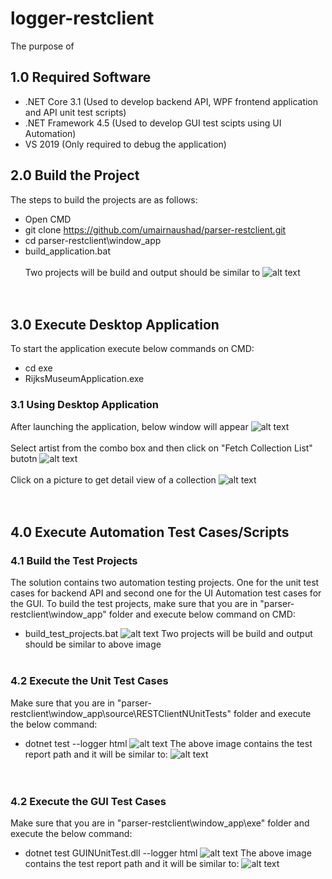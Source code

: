 # logger-restclient
The purpose of 

## 1.0 Required Software
- .NET Core 3.1       (Used to develop backend API, WPF frontend application and API unit test scripts)
- .NET Framework 4.5  (Used to develop GUI test scipts using UI Automation)
- VS 2019             (Only required to debug the application)

## 2.0 Build the Project
The steps to build the projects are as follows:
- Open CMD
- git clone https://github.com/umairnaushad/parser-restclient.git
- cd parser-restclient\window_app
- build_application.bat
<br/><br/>
Two projects will be build and output should be similar to 
![alt text](https://github.com/umairnaushad/parser-restclient/blob/main/snapshots/Build-Application.png)
<br/><br/><br/>

## 3.0 Execute Desktop Application
To start the application execute below commands on CMD:
- cd exe
- RijksMuseumApplication.exe

### 3.1 Using Desktop Application
After launching the application, below window will appear
![alt text](https://github.com/umairnaushad/parser-restclient/blob/main/snapshots/Launch-App.png)
<br/><br/>
Select artist from the combo box and then click on "Fetch Collection List" butotn
![alt text](https://github.com/umairnaushad/parser-restclient/blob/main/snapshots/Fetch-Data.png)
<br/><br/>
Click on a picture to get detail view of a collection
![alt text](https://github.com/umairnaushad/parser-restclient/blob/main/snapshots/Collection-Detail.png)
<br/><br/><br/>

## 4.0 Execute Automation Test Cases/Scripts
### 4.1 Build the Test Projects
The solution contains two automation testing projects. One for the unit test cases for backend API and second one for the UI Automation test cases for the GUI.
To build the test projects, make sure that you are in "parser-restclient\window_app" folder and execute below command on CMD:
- build_test_projects.bat
![alt text](https://github.com/umairnaushad/parser-restclient/blob/main/snapshots/Build-AutomationTests.png)
Two projects will be build and output should be similar to above image
<br/><br/>

### 4.2 Execute the Unit Test Cases
Make sure that you are in "parser-restclient\window_app\source\RESTClientNUnitTests" folder and execute the below command:
- dotnet test --logger html
![alt text](https://github.com/umairnaushad/parser-restclient/blob/main/snapshots/Unit-Test-Execution.png)
The above image contains the test report path and it will be similar to:
![alt text](https://github.com/umairnaushad/parser-restclient/blob/main/snapshots/Unit-Test-Report.png)
<br/><br/><br/>

### 4.2 Execute the GUI Test Cases
Make sure that you are in "parser-restclient\window_app\exe" folder and execute the below command:
- dotnet test GUINUnitTest.dll --logger html
![alt text](https://github.com/umairnaushad/parser-restclient/blob/main/snapshots/GUI-Test-Execution.png)
The above image contains the test report path and it will be similar to:
![alt text](https://github.com/umairnaushad/parser-restclient/blob/main/snapshots/GUI-Test-Report.png)
